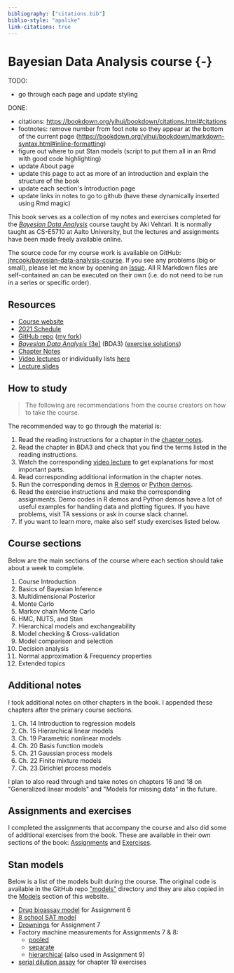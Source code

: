 ```yaml
---
bibliography: ["citations.bib"]
biblio-style: "apalike"
link-citations: true
---
```


# Bayesian Data Analysis course {-}

TODO:

- go through each page and update styling

DONE:

- citations: https://bookdown.org/yihui/bookdown/citations.html#citations
- footnotes: remove number from foot note so they appear at the bottom of the current page (https://bookdown.org/yihui/bookdown/markdown-syntax.html#inline-formatting)
- figure out where to put Stan models (script to put them all in an Rmd with good code highlighting)
- update About page
- update this page to act as more of an introduction and explain the structure of the book
- update each section's Introduction page
- update links in notes to go to github (have these dynamically inserted using Rmd magic)


This book serves as a collection of my notes and exercises completed for the [*Bayesian Data Analysis*](https://avehtari.github.io/BDA_course_Aalto/) course taught by Aki Vehtari.
It is normally taught as CS-E5710 at Aalto University, but the lectures and assignments have been made freely available online.

The source code for my course work is available on GitHub: [jhrcook/bayesian-data-analysis-course](https://github.com/jhrcook/bayesian-data-analysis-course).
If you see any problems (big or small), please let me know by opening an [Issue](https://github.com/jhrcook/bayesian-data-analysis-course/issues).
All R Markdown files are self-contained an can be executed on their own (i.e. do not need to be run in a series or specific order).

## Resources

- [Course website](https://avehtari.github.io/BDA_course_Aalto/)
- [2021 Schedule](https://avehtari.github.io/BDA_course_Aalto/Aalto2021.html#Schedule_2021)
- [GitHub repo](https://github.com/avehtari/BDA_course_Aalto) ([my fork](https://github.com/jhrcook/BDA_course_Aalto))
- [*Bayesian Data Analysis* (3e)](https://users.aalto.fi/~ave/BDA3.pdf) (BDA3) ([exercise solutions](https://github.com/jhrcook/bayesian-data-analysis-course/blob/master/reading/bda3-exercise-solutions.pdf))
- [Chapter Notes](https://avehtari.github.io/BDA_course_Aalto/chapter_notes/BDA_notes.pdf)
- [Video lectures](https://aalto.cloud.panopto.eu/Panopto/Pages/Sessions/List.aspx#folderID=%22f0ec3a25-9e23-4935-873b-a9f401646812%22) or individually lists [here](https://avehtari.github.io/BDA_course_Aalto/#videos)
- [Lecture slides](https://github.com/avehtari/BDA_course_Aalto/tree/master/slides)

## How to study

> The following are recommendations from the course creators on how to take the course.

The recommended way to go through the material is:

1. Read the reading instructions for a chapter in the [chapter notes](https://avehtari.github.io/BDA_course_Aalto/chapter_notes/BDA_notes.pdf).
2. Read the chapter in BDA3 and check that you find the terms listed in the reading instructions.
3. Watch the corresponding [video lecture](https://aalto.cloud.panopto.eu/Panopto/Pages/Sessions/List.aspx#folderID=%22f0ec3a25-9e23-4935-873b-a9f401646812%22) to get explanations for most important parts.
4. Read corresponding additional information in the chapter notes.
5. Run the corresponding demos in [R demos](https://github.com/avehtari/BDA_R_demos) or [Python demos](https://github.com/avehtari/BDA_py_demos).
6. Read the exercise instructions and make the corresponding assignments. Demo codes in R demos and Python demos have a lot of useful examples for handling data and plotting figures. If you have problems, visit TA sessions or ask in course slack channel.
7. If you want to learn more, make also self study exercises listed below.

## Course sections

Below are the main sections of the course where each section should take about a week to complete.

1. Course Introduction
2. Basics of Bayesian Inference
3. Multidimensional Posterior
4. Monte Carlo
5. Markov chain Monte Carlo
6. HMC, NUTS, and Stan
7. Hierarchical models and exchangeability
8. Model checking & Cross-validation
9. Model comparison and selection
10. Decision analysis
11. Normal approximation & Frequency properties
12. Extended topics

## Additional notes

I took additional notes on other chapters in the book.
I appended these chapters after the primary course sections.

1. Ch. 14 Introduction to regression models
1. Ch. 15 Hierarchical linear models
1. Ch. 19 Parametric nonlinear models
1. Ch. 20 Basis function models
1. Ch. 21 Gaussian process models
1. Ch. 22 Finite mixture models
1. Ch. 23 Dirichlet process models

I plan to also read through and take notes on chapters 16 and 18 on "Generalized linear models" and "Models for missing data" in the future.

## Assignments and exercises

I completed the assignments that accompany the course and also did some of additional exercises from the book.
These are available in their own sections of the book: [Assignments](#assignments-intro) and [Exercises](#exercises-intro).


## Stan models

Below is a list of the models built during the course.
The original code is available in the GitHub repo ["models"](https://github.com/jhrcook/bayesian-data-analysis-course/tree/master/models) directory and they are also copied in the [Models](#stan-models-1) section of this website.

- [Drug bioassay model](models/assignment06-bioassay.stan) for Assignment 6
- [8 school SAT model](models/8-schools.stan)
- [Drownings](models/assignment07-drownings.stan) for Assignment 7
- Factory machine measurements for Assignments 7 & 8:
  - [pooled](models/assignment07_factories_pooled.stan)
  - [separate](models/assignment07_factories_separate.stan)
  - [hierarchical](models/assignment07_factories_hierarchical.stan) (also used in Assignment 9)
- [serial dilution assay](models/serial-dilution.stan) for chapter 19 exercises
